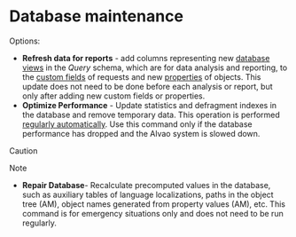 # Database maintenance
   
Options:
   
- **Refresh data for reports** - add columns representing new [database views](../../../alvao-asset-management/implementation/customization/database#view-list) in the *Query* schema, which are for data analysis and reporting, to the [custom fields](../../../alvao-service-desk/implementation/custom-items) of requests and new [properties](../../../alvao-asset-management/objects-and-properties) of objects. This update does not need to be done before each analysis or report, but only after adding new custom fields or properties.
- **Optimize Performance** - Update statistics and defragment indexes in the database and remove temporary data. This operation is performed [regularly automatically](../../../alvao-asset-management/implementation/installation/maintenance).
  Use this command only if the database performance has dropped and the Alvao system is slowed down.  

> [!CAUTION]
> 

> [!NOTE]
> - **Repair Database**- Recalculate precomputed values in the database, such as auxiliary tables of language localizations, paths in the object tree (AM), object names generated from property values (AM), etc. This command is for emergency situations only and does not need to be run regularly.
